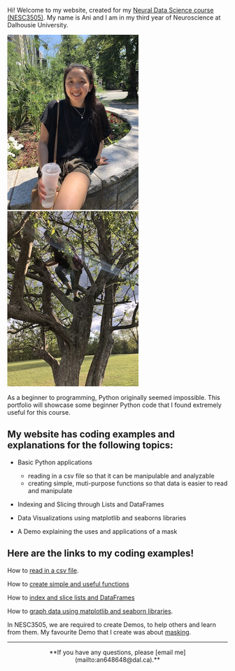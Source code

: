 Hi! Welcome to my website, created for my [Neural Data Science course (NESC3505)](https://dalpsychneuro.github.io/NESC_3505/). My name is Ani and I am in my third year of Neuroscience at Dalhousie University.

![jpeg](me.jpeg) ![jpeg](me_t.jpeg)

As a beginner to programming, Python originally seemed impossible. This portfolio will showcase some beginner Python code that I found extremely useful for this course.

## My website has coding examples and explanations for the following topics:

- Basic Python applications
  - reading in a csv file so that it can be manipulable and analyzable
  - creating simple, muti-purpose functions so that data is easier to read and manipulate
  
- Indexing and Slicing through Lists and DataFrames

- Data Visualizations using matplotlib and seaborns libraries

- A Demo explaining the uses and applications of a mask

## Here are the links to my coding examples!

How to [read in a csv file](reading_in_csv.md).

How to [create simple and useful functions](creating_functions.md) 

How to [index and slice lists and DataFrames](indexing_slicing.md)

How to [graph data using matplotlib and seaborn libraries](Portfolio_work.md).

In NESC3505, we are required to create Demos, to help others and learn from them.
My favourite Demo that I create was about [masking](https://an648648.github.io/demo-5/).

---

<div align="center"> **If you have any questions, please [email me](mailto:an648648@dal.ca).**</div>

